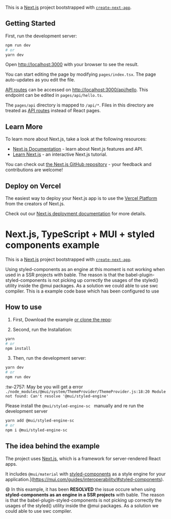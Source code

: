 This is a [Next.js](https://nextjs.org/) project bootstrapped with [`create-next-app`](https://github.com/vercel/next.js/tree/canary/packages/create-next-app).

## Getting Started

First, run the development server:

```bash
npm run dev
# or
yarn dev
```

Open [http://localhost:3000](http://localhost:3000) with your browser to see the result.

You can start editing the page by modifying `pages/index.tsx`. The page auto-updates as you edit the file.

[API routes](https://nextjs.org/docs/api-routes/introduction) can be accessed on [http://localhost:3000/api/hello](http://localhost:3000/api/hello). This endpoint can be edited in `pages/api/hello.ts`.

The `pages/api` directory is mapped to `/api/*`. Files in this directory are treated as [API routes](https://nextjs.org/docs/api-routes/introduction) instead of React pages.

## Learn More

To learn more about Next.js, take a look at the following resources:

- [Next.js Documentation](https://nextjs.org/docs) - learn about Next.js features and API.
- [Learn Next.js](https://nextjs.org/learn) - an interactive Next.js tutorial.

You can check out [the Next.js GitHub repository](https://github.com/vercel/next.js/) - your feedback and contributions are welcome!

## Deploy on Vercel

The easiest way to deploy your Next.js app is to use the [Vercel Platform](https://vercel.com/new?utm_medium=default-template&filter=next.js&utm_source=create-next-app&utm_campaign=create-next-app-readme) from the creators of Next.js.

Check out our [Next.js deployment documentation](https://nextjs.org/docs/deployment) for more details.
# Next.js, TypeScript + MUI + styled components example

This is a [Next.js](https://nextjs.org/) project bootstrapped with [`create-next-app`](https://github.com/vercel/next.js/tree/canary/packages/create-next-app).


Using styled-components as an engine at this moment is not working when used in a SSR projects with bable. The reason is that the babel-plugin-styled-components is not picking up correctly the usages of the styled() utility inside the @mui packages. As a solution we could able to use swc compiler. This is a example code base which has been configured to use

## How to use

1. First, Download the example [or clone the repo](https://github.com/subodha/next-ssr-ts-swc-mui-sc-example.git):

2. Second, run the Installation:
```bash
yarn
# or
npm install
```

3. Then, run the development server:
```bash
yarn dev
# or
npm run dev
```

:tw-2757: May be you will get a error 
`./node_modules/@mui/system/ThemeProvider/ThemeProvider.js:18:20
Module not found: Can't resolve '@mui/styled-engine'`

Please install the `@mui/styled-engine-sc ` manually and re run the development server

```bash
yarn add @mui/styled-engine-sc
# or
npm i @mui/styled-engine-sc
```



## The idea behind the example
<!-- #default-branch-switch -->

The project uses [Next.js](https://github.com/vercel/next.js), which is a framework for server-rendered React apps.

It includes `@mui/material` with [styled-components](https://styled-components.com/) as a style engine for your application.](https://mui.com/guides/interoperability/#styled-components).

:smile: In this example, it has been **RESOLVED** the issue occure when using **styled-components as an engine in a SSR projects** with bable.
The reason is that the babel-plugin-styled-components is not picking up correctly the usages of the styled() utility inside the @mui packages.
As a solution we could able to use swc compiler.
